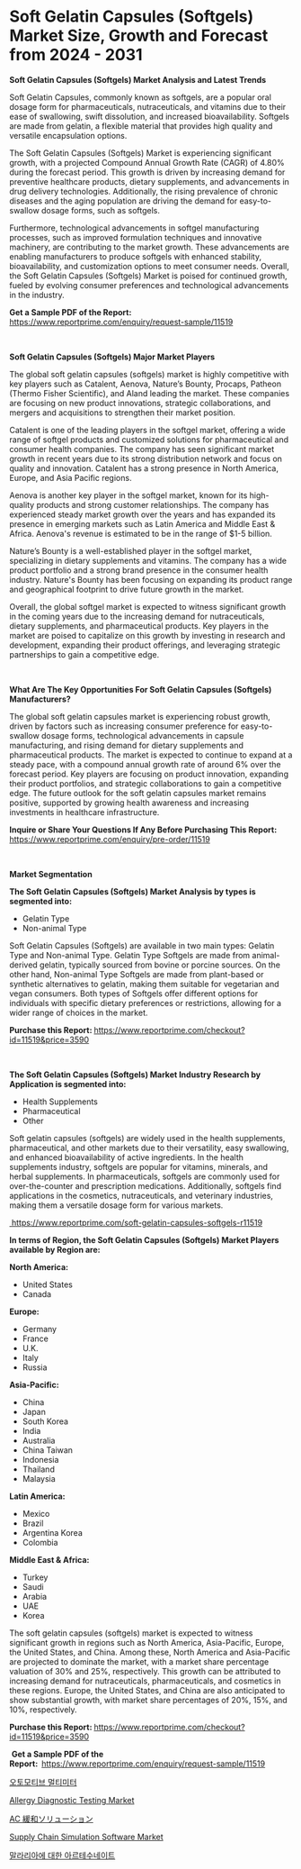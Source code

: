 <p><h1>Soft Gelatin Capsules (Softgels) Market Size, Growth and Forecast from 2024 - 2031</h1></p><p><strong>Soft Gelatin Capsules (Softgels) Market Analysis and Latest Trends</strong></p>
<p><p>Soft Gelatin Capsules, commonly known as softgels, are a popular oral dosage form for pharmaceuticals, nutraceuticals, and vitamins due to their ease of swallowing, swift dissolution, and increased bioavailability. Softgels are made from gelatin, a flexible material that provides high quality and versatile encapsulation options.</p><p>The Soft Gelatin Capsules (Softgels) Market is experiencing significant growth, with a projected Compound Annual Growth Rate (CAGR) of 4.80% during the forecast period. This growth is driven by increasing demand for preventive healthcare products, dietary supplements, and advancements in drug delivery technologies. Additionally, the rising prevalence of chronic diseases and the aging population are driving the demand for easy-to-swallow dosage forms, such as softgels.</p><p>Furthermore, technological advancements in softgel manufacturing processes, such as improved formulation techniques and innovative machinery, are contributing to the market growth. These advancements are enabling manufacturers to produce softgels with enhanced stability, bioavailability, and customization options to meet consumer needs. Overall, the Soft Gelatin Capsules (Softgels) Market is poised for continued growth, fueled by evolving consumer preferences and technological advancements in the industry.</p></p>
<p><strong>Get a Sample PDF of the Report:&nbsp;</strong> <a href="https://www.reportprime.com/enquiry/request-sample/11519">https://www.reportprime.com/enquiry/request-sample/11519</a></p>
<p>&nbsp;</p>
<p><strong>Soft Gelatin Capsules (Softgels) Major Market Players</strong></p>
<p><p>The global soft gelatin capsules (softgels) market is highly competitive with key players such as Catalent, Aenova, Nature’s Bounty, Procaps, Patheon (Thermo Fisher Scientific), and Aland leading the market. These companies are focusing on new product innovations, strategic collaborations, and mergers and acquisitions to strengthen their market position.</p><p>Catalent is one of the leading players in the softgel market, offering a wide range of softgel products and customized solutions for pharmaceutical and consumer health companies. The company has seen significant market growth in recent years due to its strong distribution network and focus on quality and innovation. Catalent has a strong presence in North America, Europe, and Asia Pacific regions.</p><p>Aenova is another key player in the softgel market, known for its high-quality products and strong customer relationships. The company has experienced steady market growth over the years and has expanded its presence in emerging markets such as Latin America and Middle East & Africa. Aenova's revenue is estimated to be in the range of $1-5 billion.</p><p>Nature’s Bounty is a well-established player in the softgel market, specializing in dietary supplements and vitamins. The company has a wide product portfolio and a strong brand presence in the consumer health industry. Nature's Bounty has been focusing on expanding its product range and geographical footprint to drive future growth in the market.</p><p>Overall, the global softgel market is expected to witness significant growth in the coming years due to the increasing demand for nutraceuticals, dietary supplements, and pharmaceutical products. Key players in the market are poised to capitalize on this growth by investing in research and development, expanding their product offerings, and leveraging strategic partnerships to gain a competitive edge.</p></p>
<p>&nbsp;</p>
<p><strong>What Are The Key Opportunities For Soft Gelatin Capsules (Softgels) Manufacturers?</strong></p>
<p><p>The global soft gelatin capsules market is experiencing robust growth, driven by factors such as increasing consumer preference for easy-to-swallow dosage forms, technological advancements in capsule manufacturing, and rising demand for dietary supplements and pharmaceutical products. The market is expected to continue to expand at a steady pace, with a compound annual growth rate of around 6% over the forecast period. Key players are focusing on product innovation, expanding their product portfolios, and strategic collaborations to gain a competitive edge. The future outlook for the soft gelatin capsules market remains positive, supported by growing health awareness and increasing investments in healthcare infrastructure.</p></p>
<p><strong>Inquire or Share Your Questions If Any Before Purchasing This Report:</strong> <a href="https://www.reportprime.com/enquiry/pre-order/11519">https://www.reportprime.com/enquiry/pre-order/11519</a></p>
<p>&nbsp;</p>
<p><strong>Market Segmentation</strong></p>
<p><strong>The Soft Gelatin Capsules (Softgels) Market Analysis by types is segmented into:</strong></p>
<p><ul><li>Gelatin Type</li><li>Non-animal Type</li></ul></p>
<p><p>Soft Gelatin Capsules (Softgels) are available in two main types: Gelatin Type and Non-animal Type. Gelatin Type Softgels are made from animal-derived gelatin, typically sourced from bovine or porcine sources. On the other hand, Non-animal Type Softgels are made from plant-based or synthetic alternatives to gelatin, making them suitable for vegetarian and vegan consumers. Both types of Softgels offer different options for individuals with specific dietary preferences or restrictions, allowing for a wider range of choices in the market.</p></p>
<p><strong>Purchase this Report:&nbsp;</strong><a href="https://www.reportprime.com/checkout?id=11519&price=3590">https://www.reportprime.com/checkout?id=11519&price=3590</a></p>
<p>&nbsp;</p>
<p><strong>The Soft Gelatin Capsules (Softgels) Market Industry Research by Application is segmented into:</strong></p>
<p><ul><li>Health Supplements</li><li>Pharmaceutical</li><li>Other</li></ul></p>
<p><p>Soft gelatin capsules (softgels) are widely used in the health supplements, pharmaceutical, and other markets due to their versatility, easy swallowing, and enhanced bioavailability of active ingredients. In the health supplements industry, softgels are popular for vitamins, minerals, and herbal supplements. In pharmaceuticals, softgels are commonly used for over-the-counter and prescription medications. Additionally, softgels find applications in the cosmetics, nutraceuticals, and veterinary industries, making them a versatile dosage form for various markets.</p></p>
<p><a href="https://www.reportprime.com/soft-gelatin-capsules-softgels-r11519">&nbsp;https://www.reportprime.com/soft-gelatin-capsules-softgels-r11519</a></p>
<p><strong>In terms of Region, the Soft Gelatin Capsules (Softgels) Market Players available by Region are:</strong></p>
<p>
    <p> <strong> North America: </strong>
        <ul>
            <li>United States</li>
            <li>Canada</li>
        </ul>
        </p> 
    <p> <strong> Europe: </strong>
        <ul>
            <li>Germany</li>
            <li>France</li>
            <li>U.K.</li>
            <li>Italy</li>
            <li>Russia</li>
        </ul>
        </p> 
    <p> <strong> Asia-Pacific: </strong>
        <ul>
            <li>China</li>
            <li>Japan</li>
            <li>South Korea</li>
            <li>India</li>
            <li>Australia</li>
            <li>China Taiwan</li>
            <li>Indonesia</li>
            <li>Thailand</li>
            <li>Malaysia</li>
        </ul>
        </p> 
    <p> <strong> Latin America: </strong>
        <ul>
            <li>Mexico</li>
            <li>Brazil</li>
            <li>Argentina Korea</li>
            <li>Colombia</li>
        </ul>
        </p> 
    <p> <strong> Middle East & Africa: </strong>
        <ul>
            <li>Turkey</li>
            <li>Saudi</li>
            <li>Arabia</li>
            <li>UAE</li>
            <li>Korea</li>
        </ul>
    </p>
    </p>
<p><p>The soft gelatin capsules (softgels) market is expected to witness significant growth in regions such as North America, Asia-Pacific, Europe, the United States, and China. Among these, North America and Asia-Pacific are projected to dominate the market, with a market share percentage valuation of 30% and 25%, respectively. This growth can be attributed to increasing demand for nutraceuticals, pharmaceuticals, and cosmetics in these regions. Europe, the United States, and China are also anticipated to show substantial growth, with market share percentages of 20%, 15%, and 10%, respectively.</p></p>
<p><strong>Purchase this Report: </strong><a href="https://www.reportprime.com/checkout?id=11519&price=3590">https://www.reportprime.com/checkout?id=11519&price=3590</a></p>
<p>&nbsp;<strong>Get a Sample PDF of the Report:&nbsp;&nbsp;</strong><a href="https://www.reportprime.com/enquiry/request-sample/11519">https://www.reportprime.com/enquiry/request-sample/11519</a></p>
<p><strong></strong></p>
<p><p><a href="https://medium.com/@zolajenkins98/%EC%9E%90%EB%8F%99%EC%B0%A8-%EB%A9%80%ED%8B%B0%EB%AF%B8%ED%84%B0-%EC%8B%9C%EC%9E%A5-%ED%95%B5%EC%8B%AC-%EC%A3%BC%EC%9A%94-%EC%8B%9C%EC%9E%A5-%EC%B0%B8%EA%B0%80%EC%9E%90-%EC%88%98%EC%9A%94-%EC%A6%9D%EA%B0%80-%EC%9A%94%EC%9D%B8-%EB%B0%8F-2024%EB%85%84%EB%B6%80%ED%84%B0-2031%EB%85%84%EA%B9%8C%EC%A7%80-%EC%98%88%EC%83%81%EB%90%98%EB%8A%94-roi-%EC%9E%A0%EC%9E%AC%EB%A0%A5-8a835da8c3d8">오토모티브 멀티미터</a></p><p><a href="https://medium.com/@rasaunharrison331/allergy-diagnostic-testing-market-size-share-trends-analysis-report-by-end-use-a4713302f724">Allergy Diagnostic Testing Market</a></p><p><a href="https://medium.com/@kandrakodamadbg/2024%E5%B9%B4%E3%81%8B%E3%82%892031%E5%B9%B4%E3%81%BE%E3%81%A7%E3%81%AEac%E3%83%9F%E3%83%81%E3%82%B2%E3%83%BC%E3%82%B7%E3%83%A7%E3%83%B3%E3%82%BD%E3%83%AA%E3%83%A5%E3%83%BC%E3%82%B7%E3%83%A7%E3%83%B3%E5%B8%82%E5%A0%B4%E3%81%AE%E8%A6%8B%E9%80%9A%E3%81%97%E3%81%A8%E4%BA%88%E6%B8%AC-4522aeb786c6">AC 緩和ソリューション</a></p><p><a href="https://medium.com/@foxworth8231/strategic-insights-into-global-supply-chain-simulation-software-market-trends-2024-2031-9bda10b84b43">Supply Chain Simulation Software Market</a></p><p><a href="https://medium.com/@carlosdytouglas8907667/%EB%A7%90%EB%9D%BC%EB%A6%AC%EC%95%84%EB%A5%BC-%EC%9C%84%ED%95%9C-%EC%95%84%EB%A5%B4%ED%85%8C%EC%88%98%EB%84%A4%EC%9D%B4%ED%8A%B8-%EC%8B%9C%EC%9E%A5-%EC%A0%84%EB%A7%9D-%EB%B0%8F-2024%EB%85%84%EB%B6%80%ED%84%B0-2031%EB%85%84%EA%B9%8C%EC%A7%80%EC%9D%98-%EC%98%88%EC%B8%A1-8928bf566ffb">말라리아에 대한 아르테수네이트</a></p></p>